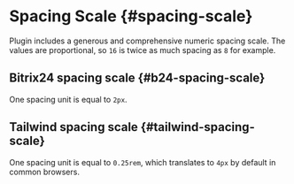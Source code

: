 ---
---
<script setup>
import { inject, computed } from 'vue';

const presetSize = inject('presetSize');

const b24Spacing = [
	'none',
	'3xs', '2xs', '2xs2', 'xs', 'xs2',
	'sm', 'sm2',
	'md', 'md2',
	'lg', 'lg2',
	'xl', 'xl2', '2xl', '3xl', '4xl', '5xl', '6xl', '7xl', '8xl'
];

const b24Size = computed(() => {
	const result = [];
	
	Object.entries(presetSize.theme.spacing).forEach(([title, value]) => {
		if(!b24Spacing.includes(title)){ return }
		result.push({
			title,
			value
		});
		
		if(title === 'none')
		{
			result.push({
				title: 'px',
				value: '1px'
			});
		}
	
	});
	
	return result
});

const tailwindSize = computed(() => {
	const result = [];
	
	const keysOrder = ['0', 'px', '0.5', '1', '1.5', '2', '2.5', '3', '3.5'];
	keysOrder.forEach(title => {
		result.push({
			title,
			value: presetSize.theme.spacing[title]
		});
	});
	
	Object.entries(presetSize.theme.spacing).forEach(([title, value]) => {
		if(b24Spacing.includes(title)){ return }
		else if(keysOrder.includes(title)){ return }
		
		result.push({
			title,
			value
		});
	});

	return result
});
</script>

# Spacing Scale {#spacing-scale}

<div class="header-info">
	<div class="header-info-descr">
		<div>
			Plugin includes a generous and comprehensive numeric spacing scale. The values are proportional, so <code>16</code> is twice as much spacing as <code>8</code> for example.
		</div>
		<div class="header-info-nav">
			<ShTailwindCssLink
				to="https://tailwindcss.com/docs/customizing-spacing"
			/>
		</div>
	</div>
</div>

## Bitrix24 spacing scale {#b24-spacing-scale}

One spacing unit is equal to `2px`.

<SpacingScale :list="b24Size" :color="'#8E52EC'" />

## Tailwind spacing scale {#tailwind-spacing-scale}

One spacing unit is equal to `0.25rem`, which translates to `4px` by default in common browsers.

<SpacingScale :list="tailwindSize" :color="'#B095DC'" />
